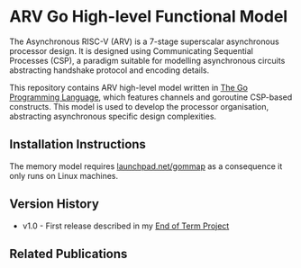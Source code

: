 # ARV Go High-level Functional Model #

The Asynchronous RISC-V (ARV) is a 7-stage superscalar asynchronous processor design.
It is designed using Communicating Sequential Processes (CSP), a paradigm suitable for modelling asynchronous circuits abstracting handshake protocol and encoding details.

This repository contains ARV high-level model written in [The Go Programming Language](https://golang.org/), which features channels and goroutine CSP-based constructs.
This model is used to develop the processor organisation, abstracting asynchronous specific design complexities.

## Installation Instructions

The memory model requires [launchpad.net/gommap](https://godoc.org/launchpad.net/gommap) as a consequence it only runs on Linux machines.

## Version History

* v1.0 - First release described in my [End of Term Project](https://link.pro/tcc.pdf)

## Related Publications

